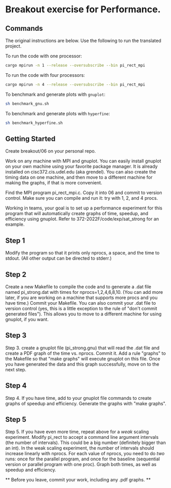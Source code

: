 # Breakout exercise for Performance.

## Commands 

The original instructions are below. Use the following to run the 
translated project.

To run the code with one processor:
```bash
cargo mpirun -n 1 --release --oversubscribe --bin pi_rect_mpi
```

To run the code with four processors:
```bash
cargo mpirun -n 4 --release --oversubscribe --bin pi_rect_mpi
```

To benchmark and generate plots with `gnuplot`:
```bash
sh benchmark_gnu.sh
```

To benchmark and generate plots with `hyperfine`:
```bash
sh benchmark_hyperfine.sh
```

## Getting Started 

Create breakout/06 on your personal repo.

Work on any machine with MPI and gnuplot.  You can easily install
gnuplot on your own machine using your favorite package manager.  It
is already installed on cisc372.cis.udel.edu (aka grendel).  You can
also create the timing data on one machine, and then move to a
different machine for making the graphs, if that is more convenient.

Find the MPI program pi_rect_mpi.c.  Copy it into 06 and commit to
version control.  Make sure you can compile and run it: try with 1, 2,
and 4 procs.

Working in teams, your goal is to set up a performance experiment for
this program that will automatically create graphs of time, speedup,
and efficiency using gnuplot.  Refer to 372-2022F/code/exp/sat_strong
for an example.

## Step 1

Modify the program so that it prints only nprocs, a space, and
the time to stdout.  (All other output can be directed to stderr.)

## Step 2

Create a new Makefile to compile the code and to generate a
.dat file named pi_strong.dat with times for nprocs=1,2,4,6,8,10.
(You can add more later, if you are working on a machine that supports
more procs and you have time.)  Commit your Makefile.  You can also
commit your .dat file to version control (yes, this is a little
exception to the rule of "don't commit generated files").  This allows
you to move to a different machine for using gnuplot, if you want.

## Step 3

Step 3. create a gnuplot file (pi_strong.gnu) that will read the .dat
file and create a PDF graph of the time vs. nprocs.  Commit it.  Add a
rule "graphs" to the Makefile so that "make graphs" will execute
gnuplot on this file.  Once you have generated the data and this graph
successfully, move on to the next step.

## Step 4

Step 4. If you have time, add to your gnuplot file commands to create
graphs of speedup and efficiency.  Generate the graphs with "make
graphs".

## Step 5

Step 5. If you have even more time, repeat above for a *weak* scaling
experiment.  Modify pi_rect to accept a command line argument
intervals (the number of intervals).  This could be a big number
(definitely bigger than an int).  In the weak scaling experiment, the
number of intervals should increase linearly with nprocs.  For each
value of nprocs, you need to do *two* runs: once for the parallel
program, and once for the baseline (sequential version or parallel
program with one proc).  Graph both times, as well as speedup and
efficiency.


** Before you leave, commit your work, including any .pdf graphs. **

